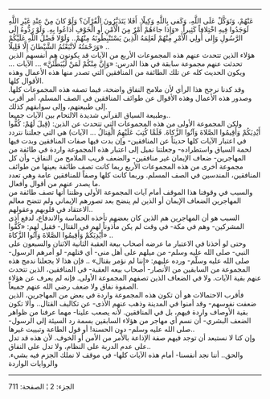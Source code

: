 ------------------------------------------------------------------------

عَنْهُمْ، وَتَوَكَّلْ عَلَى اللَّهِ، وَكَفى بِاللَّهِ وَكِيلًا. أَفَلا يَتَدَبَّرُونَ الْقُرْآنَ؟ وَلَوْ كانَ مِنْ
عِنْدِ غَيْرِ اللَّهِ لَوَجَدُوا فِيهِ اخْتِلافاً كَثِيراً. «وَإِذا جاءَهُمْ أَمْرٌ مِنَ الْأَمْنِ أَوِ الْخَوْفِ
أَذاعُوا بِهِ. وَلَوْ رَدُّوهُ إِلَى الرَّسُولِ وَإِلى أُولِي الْأَمْرِ مِنْهُمْ لَعَلِمَهُ الَّذِينَ
يَسْتَنْبِطُونَهُ مِنْهُمْ.. وَلَوْلا فَضْلُ اللَّهِ عَلَيْكُمْ وَرَحْمَتُهُ لَاتَّبَعْتُمُ الشَّيْطانَ إِلَّا قَلِيلًا»
..  
هؤلاء الذين تتحدث عنهم هذه المجموعات الأربع من الآيات قد يكونون هم
أنفسهم الذين تحدثت عنهم مجموعة سابقة في هذا الدرس: «وَإِنَّ مِنْكُمْ لَمَنْ لَيُبَطِّئَنَّ»
... الآيات ... ويكون الحديث كله عن تلك الطائفة من المنافقين التي تصدر
منها هذه الأعمال وهذه الأقوال كلها.  
وقد كدنا نرجح هذا الرأي لأن ملامح النفاق واضحة، فيما تصفه هذه المجموعات
كلها. وصدور هذه الأعمال وهذه الأقوال عن طوائف المنافقين في الصف المسلم،
أمر أقرب إلى طبيعتهم، وإلى سوابقهم كذلك.  
وطبيعة السياق القرآني شديدة الالتحام بين الآيات جميعا..  
ولكن المجموعة الأولى من هذه المجموعات التي تتحدث عن الذين: (قِيلَ لَهُمْ:
كُفُّوا أَيْدِيَكُمْ وَأَقِيمُوا الصَّلاةَ وَآتُوا الزَّكاةَ. فَلَمَّا كُتِبَ عَلَيْهِمُ الْقِتالُ ...
الآيات) هي التي جعلتنا نتردد في اعتبار الآيات كلها حديثاً عن المنافقين-
وإن بدت فيها صفات المنافقين وبدت فيها لحمة السياق واستطراده- وجعلتنا
نميل إلى اعتبار هذه المجموعة واردة في طائفة من المهاجرين- ضعاف الإيمان
غير منافقين- والضعف قريب الملامح من النفاق- وأن كل مجموعة أخرى من هذه
المجموعات الأربع ربما كانت تصف طائفة بعينها من طوائف المنافقين، المندسين
في الصف المسلم. وربما كانت كلها وصفاً للمنافقين عامة وهي تعدد ما يصدر
عنهم من أقوال وأفعال.  
والسبب في وقوفنا هذا الموقف أمام آيات المجموعة الأولى وظننا أنها تصف
طائفة من المهاجرين الضعاف الإيمان أو الذين لم ينضج بعد تصورهم الإيماني
ولم تتضح معالم الاعتقاد في قلوبهم وعقولهم..  
السبب هو أن المهاجرين هم الذين كان بعضهم تأخذه الحماسة والاندفاع، لدفع
أذى المشركين- وهم في مكة- في وقت لم يكن مأذوناً لهم في القتال- فقيل لهم:
«كُفُّوا أَيْدِيَكُمْ وَأَقِيمُوا الصَّلاةَ وَآتُوا الزَّكاةَ» ..  
وحتى لو أخذنا في الاعتبار ما عرضه أصحاب بيعة العقبة الثانية الاثنان
والسبعون على النبي- صلى الله عليه وسلم- من ميلهم على أهل منى- أي قتلهم-
لو أمرهم الرسول- صلى الله عليه وسلّم- ورده عليهم: «إننا لم نؤمر بقتال» ..
فإن هذا لا يجعلنا ندمج هذه المجموعة من السابقين من الأنصار- أصحاب بيعه
العقبة- في المنافقين، الذين تتحدث عنهم بقية الآيات. ولا في الضعاف الذين
تصفهم المجموعة الأولى. فإنه لم يعرف عن هؤلاء الصفوة نفاق ولا ضعف رضي
الله عنهم جميعاً.  
فأقرب الاحتمالات هو أن تكون هذه المجموعة واردة في بعض من المهاجرين،
الذين ضعفت نفوسهم- وقد أمنوا في المدينة وذهب عنهم الأذى- عن تكاليف
القتال.. وألا تكون بقية الأوصاف واردة فيهم، بل في المنافقين. لأنه يصعب
علينا- مهما عرفنا من ظواهر الضعف البشري- أن نسم أي مهاجر من هؤلاء
السابقين بسمة رد السيئة إلى الرسول- صلى الله عليه وسلم- دون الحسنة! أو
قول الطاعة وتبييت غيرها..  
وإن كنا لا نستبعد أن توجد فيهم صفة الإذاعة بالأمر من الأمن أو الخوف. لأن
هذه قد تدل على عدم الدربة على النظام، ولا تدل على النفاق..  
والحق.. أننا نجد أنفسنا- أمام هذه الآيات كلها- في موقف لا نملك الجزم فيه
بشيء. والروايات الواردة

------------------------------------------------------------------------

الجزء: 2 ¦ الصفحة: 711

